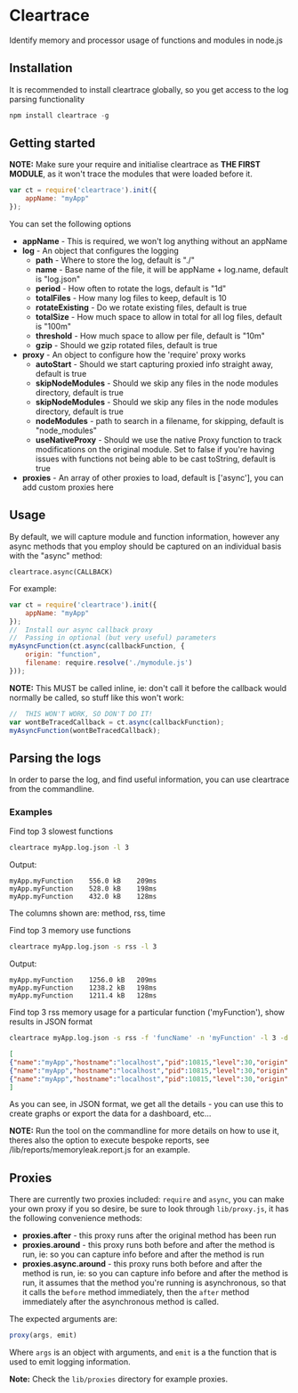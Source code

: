 # Cleartrace

Identify memory and processor usage of functions and modules in node.js

## Installation

It is recommended to install cleartrace globally, so you get access to the log parsing functionality

```javascript
npm install cleartrace -g
```

## Getting started

**NOTE:** Make sure your require and initialise cleartrace as __THE FIRST MODULE__, as it won't trace the modules that were loaded before it.

```javascript
var ct = require('cleartrace').init({
	appName: "myApp"
});
```

You can set the following options

* **appName** - This is required, we won't log anything without an appName
* **log** - An object that configures the logging
	* **path** - Where to store the log, default is "./"
	* **name** - Base name of the file, it will be appName + log.name, default is "log.json"
	* **period** - How often to rotate the logs, default is "1d"
	* **totalFiles** - How many log files to keep, default is 10
	* **rotateExisting** - Do we rotate existing files, default is true
	* **totalSize** - How much space to allow in total for all log files, default is "100m"
	* **threshold** - How much space to allow per file, default is "10m"
	* **gzip** - Should we gzip rotated files, default is true
* **proxy** - An object to configure how the 'require' proxy works
	* **autoStart** - Should we start capturing proxied info straight away, default is true
	* **skipNodeModules** - Should we skip any files in the node modules directory, default is true
	* **skipNodeModules** - Should we skip any files in the node modules directory, default is true
	* **nodeModules** - path to search in a filename, for skipping, default is "node_modules"
	* **useNativeProxy** - Should we use the native Proxy function to track modifications on the original module. Set to false if you're having issues with functions not being able to be cast toString, default is true
* **proxies** - An array of other proxies to load, default is ['async'], you can add custom proxies here

## Usage

By default, we will capture module and function information, however any async methods that you employ should be captured on an individual basis with the "async" method:

```
cleartrace.async(CALLBACK)
```

For example:

```javascript
var ct = require('cleartrace').init({
	appName: "myApp"
});
//	Install our async callback proxy
//	Passing in optional (but very useful) parameters
myAsyncFunction(ct.async(callbackFunction, {
	origin: "function",
	filename: require.resolve('./mymodule.js')
}));
```

**NOTE:** This MUST be called inline, ie: don't call it before the callback would normally be called, so stuff like this won't work:

```javascript
//	THIS WON'T WORK, SO DON'T DO IT!
var wontBeTracedCallback = ct.async(callbackFunction);
myAsyncFunction(wontBeTracedCallback);
```

## Parsing the logs

In order to parse the log, and find useful information, you can use cleartrace from the commandline.

### Examples

Find top 3 slowest functions

```bash
cleartrace myApp.log.json -l 3
```

Output:

```
myApp.myFunction	556.0 kB	209ms
myApp.myFunction	528.0 kB	198ms
myApp.myFunction	432.0 kB	128ms
```

The columns shown are: method, rss, time

Find top 3 memory use functions

```bash
cleartrace myApp.log.json -s rss -l 3
```

Output:

```
myApp.myFunction	1256.0 kB	209ms
myApp.myFunction	1238.2 kB	198ms
myApp.myFunction	1211.4 kB	128ms
```

Find top 3 rss memory usage for a particular function ('myFunction'), show results in JSON format

```bash
cleartrace myApp.log.json -s rss -f 'funcName' -n 'myFunction' -l 3 -d json
```

```json
[
{"name":"myApp","hostname":"localhost","pid":10815,"level":30,"origin":"object","filename":"/myApp/app.js","funcName":"myFunction","before":{"time":"2016-11-02T05:10:32.108Z","memory":{"rss":64540672,"heapTotal":54915424,"heapUsed":24459040}},"indent":1992,"after":{"time":"2016-11-02T05:10:32.109Z","memory":{"rss":64610304,"heapTotal":54915424,"heapUsed":24527704}},"rssdiff":69632,"appName":"myApp","msg":"","time":"2016-11-02T05:10:32.109Z","v":0},
{"name":"myApp","hostname":"localhost","pid":10815,"level":30,"origin":"object","filename":"/myApp/app.js","funcName":"myFunction","before":{"time":"2016-11-02T05:10:48.008Z","memory":{"rss":74342400,"heapTotal":54915424,"heapUsed":26868360}},"indent":2943,"after":{"time":"2016-11-02T05:10:48.009Z","memory":{"rss":74412032,"heapTotal":54915424,"heapUsed":26939008}},"rssdiff":69632,"appName":"myApp","msg":"","time":"2016-11-02T05:10:48.009Z","v":0},
{"name":"myApp","hostname":"localhost","pid":10815,"level":30,"origin":"object","filename":"/myApp/app.js","funcName":"myFunction","before":{"time":"2016-11-02T05:10:34.239Z","memory":{"rss":66646016,"heapTotal":54915424,"heapUsed":26611704}},"indent":2104,"after":{"time":"2016-11-02T05:10:34.239Z","memory":{"rss":66711552,"heapTotal":54915424,"heapUsed":26680256}},"rssdiff":65536,"appName":"myApp","msg":"","time":"2016-11-02T05:10:34.239Z","v":0}
]
```

As you can see, in JSON format, we get all the details - you can use this to create graphs or export the data for a dashboard, etc...

**NOTE:** Run the tool on the commandline for more details on how to use it, theres also the option to execute bespoke reports, see /lib/reports/memoryleak.report.js for an example.

## Proxies

There are currently two proxies included: `require` and `async`, you can make your own proxy if you so desire, be sure to look through `lib/proxy.js`, it has the following convenience methods:

* **proxies.after** - this proxy runs after the original method has been run
* **proxies.around** - this proxy runs both before and after the method is run, ie: so you can capture info before and after the method is run
* **proxies.async.around**  - this proxy runs both before and after the method is run, ie: so you can capture info before and after the method is run, it assumes that the method you're running is asynchronous, so that it calls the `before` method immediately, then the `after` method immediately after the asynchronous method is called.

The expected arguments are:

```javascript
proxy(args, emit)
```

Where `args` is an object with arguments, and `emit` is a the function that is used to emit logging information.

**Note:** Check the `lib/proxies` directory for example proxies.
